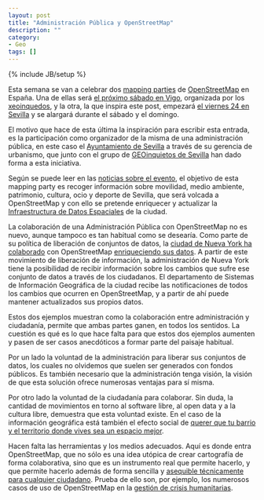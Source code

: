 ```yaml
---
layout: post
title: "Administración Pública y OpenStreetMap"
description: ""
category: 
- Geo
tags: []
---
```

{% include JB/setup %}

Esta semana se van a celebrar dos [mapping parties](http://wiki.openstreetmap.org/wiki/ES:Mapping_parties) de [OpenStreetMap](http://www.openstreetmap.org) en España. Una de ellas será [el próximo sábado en Vigo](http://www.mancomun.org/no_cache/actualidade/detalledenova/nova/mapping-party-de-openstreetmap-en-vigo/), organizada por los [xeoinquedos](http://xeoinquedos.eu), y la otra, la que inspira este post, empezará [el viernes 24 en Sevilla](https://mappingpartysevilla.wordpress.com/) y se alargará durante el sábado y el domingo.

El motivo que hace de esta última la inspiración para escribir esta entrada, es la participación como organizador de la misma de una administración pública, en este caso el [Ayuntamiento de Sevilla](http://www.sevilla.org/) a través de su gerencia de urbanismo, que junto con el grupo de [GEOinquietos de Sevilla](http://wiki.osgeo.org/wiki/Geoinquietos_Sevilla) han dado forma a esta iniciativa.

Según se puede leer en las [noticias sobre el evento](http://www.openstreetmap.es/2014/10/03/i-mapping-party-sevilla/), el objetivo de esta mapping party es recoger información sobre movilidad, medio ambiente, patrimonio, cultura, ocio y deporte de Sevilla, que será volcada a OpenStreetMap y con ello se pretende enriquecer y actualizar la [Infraestructura de Datos Espaciales](http://sig.urbanismosevilla.org/InicioIDE.aspx) de la ciudad.

La colaboración de una Administración Pública con OpenStreetMap no es nuevo, aunque tampoco es tan habitual como se desearía. Como parte de su política de liberación de conjuntos de datos, la [ciudad de Nueva York ha colaborado](https://www.mapbox.com/blog/nyc-and-openstreetmap-cooperating-through-open-data/) con OpenStreetMap [enriqueciendo sus datos](https://www.mapbox.com/blog/nyc-buildings-openstreetmap/). A partir de este movimiento de liberación de información, la administración de Nueva York tiene la posibilidad de recibir información sobre los cambios que sufre ese conjunto de datos a través de los ciudadanos. El departamento de Sistemas de Información Geográfica de la ciudad recibe las notificaciones de todos los cambios que ocurren en OpenStreetMap, y a partir de ahí puede mantener actualizados sus propios datos.

Estos dos ejemplos muestran como la colaboración entre administración y ciudadanía, permite que ambas partes ganen, en todos los sentidos. La cuestión es qué es lo que hace falta para que estos dos ejemplos aumenten y pasen de ser casos anecdóticos a formar parte del paisaje habitual.

Por un lado la voluntad de la administración para liberar sus conjuntos de datos, los cuales no olvidemos que suelen ser generados con fondos públicos. Es también necesario que la administración tenga visión, la visión de que esta solución ofrece numerosas ventajas para sí misma.

Por otro lado la voluntad de la ciudadanía para colaborar. Sin duda, la cantidad de movimientos en torno al software libre, al open data y a la cultura libre, demuestra que esta voluntad existe. En el caso de la información geográfica está también el efecto social de [querer que tu barrio y el territorio donde vives sea un espacio mejor](http://psanxiao.com/openstreetmap-en-la-udc/).

Hacen falta las herramientas y los medios adecuados. Aquí es donde entra OpenStreetMap, que no sólo es una idea utópica de crear cartografía de forma colaborativa, sino que es un instrumento real que permite hacerlo, y que permite hacerlo además de forma sencilla y [asequible técnicamente para cualquier ciudadano](http://psanxiao.com/hablando-de-ig-y-openstreetmap-en-el-ies-xulian-magarinos/). Prueba de ello son, por ejemplo,  los numerosos casos de uso de OpenStreetMap en la [gestión de crisis humanitarias](http://wiki.openstreetmap.org/wiki/ES:Humanitarian_OSM_Team#Proyectos).





